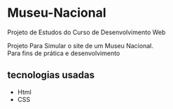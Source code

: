 # Museu-Nacional
Projeto de Estudos do Curso de Desenvolvimento Web

Projeto Para Simular o site de um Museu Nacional.<br>
Para fins de prática e desenvolvimento

## tecnologias usadas 
- Html
- CSS
